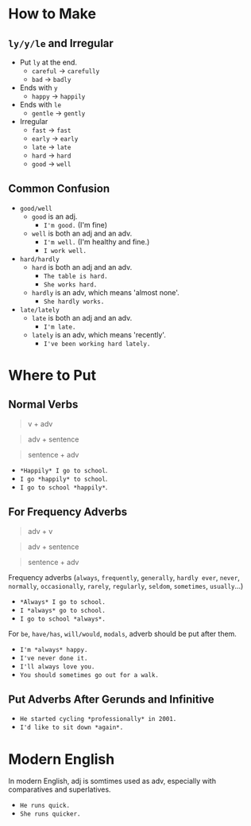 # How to Make

## `ly/y/le` and Irregular

- Put `ly` at the end.
  - `careful` -> `carefully`
  - `bad` -> `badly`
- Ends with `y`
  - `happy` -> `happily`
- Ends with `le`
  - `gentle` -> `gently`
- Irregular
  - `fast` -> `fast`
  - `early` -> `early`
  - `late` -> `late`
  - `hard` -> `hard`
  - `good` -> `well`

## Common Confusion

- `good/well`
  - `good` is an adj.
    - `I'm good.` (I'm fine)
  - `well` is both an adj and an adv.
    - `I'm well.` (I'm healthy and fine.)
    - `I work well.`
- `hard/hardly`
  - `hard` is both an adj and an adv.
    - `The table is hard.`
    - `She works hard.`
  - `hardly` is an adv, which means 'almost none'.
    - `She hardly works.`
- `late/lately`
  - `late` is both an adj and an adv.
    - `I'm late.`
  - `lately` is an adv, which means 'recently'.
    - `I've been working hard lately.`

# Where to Put

## Normal Verbs

> v + adv

> adv + sentence

> sentence + adv

- `*Happily* I go to school`.
- `I go *happily* to school`.
- `I go to school *happily*`.

## For Frequency Adverbs

> adv + v

> adv + sentence

> sentence + adv

Frequency adverbs (`always`, `frequently`, `generally`, `hardly ever`, `never`, `normally`, `occasionally`, `rarely`, `regularly`, `seldom`, `sometimes`, `usually`...)
- `*Always* I go to school.`
- `I *always* go to school.`
- `I go to school *always*.`

For `be`, `have/has`, `will/would`, `modals`, adverb should be put after them.
- `I'm *always* happy.`
- `I've never done it.`
- `I'll always love you.`
- `You should sometimes go out for a walk.`

## Put Adverbs After Gerunds and Infinitive

- `He started cycling *professionally* in 2001.`
- `I'd like to sit down *again*.`

# Modern English

In modern English, adj is somtimes used as adv, especially with comparatives and superlatives.
- `He runs quick.`
- `She runs quicker.`

